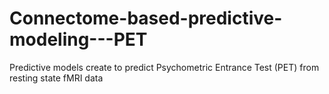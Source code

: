 # Connectome-based-predictive-modeling---PET
Predictive models create to predict Psychometric Entrance Test (PET) from resting state fMRI data
